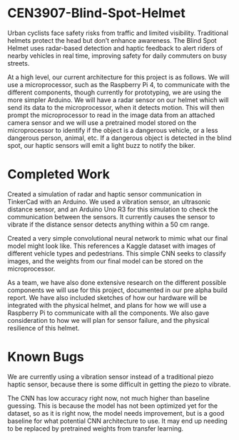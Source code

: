 # CEN3907-Blind-Spot-Helmet
Urban cyclists face safety risks from traffic and limited visibility. Traditional helmets protect the head but don’t enhance awareness. The Blind Spot Helmet uses radar-based detection and haptic feedback to alert riders of nearby vehicles in real time, improving safety for daily commuters on busy streets.

At a high level, our current architecture for this project is as follows. We will use a microprocessor, such as the Raspberry Pi 4, to communicate with the different components, though currently for prototyping, we are using the more simpler Arduino. We will have a radar sensor on our helmet which will send its data to the microprocessor, when it detects motion. This will then prompt the microprocessor to read in the image data from an attached camera sensor and we will use a pretrained model stored on the microprocessor to identify if the object is a dangerous vehicle, or a less dangerous person, animal, etc. If a dangerous object is detected in the blind spot, our haptic sensors will emit a light buzz to notify the biker. 

# Completed Work
Created a simulation of radar and haptic sensor communication in TinkerCad with an Arduino. We used a vibration sensor, an ultrasonic distance sensor, and an Arduino Uno R3 for this simulation to check the communication between the sensors. It currently causes the sensor to vibrate if the distance sensor detects anything within a 50 cm range. 

Created a very simple convolutional neural network to mimic what our final model might look like. This references a Kaggle dataset with images of different vehicle types and pedestrians. This simple CNN seeks to classify images, and the weights from our final model can be stored on the microprocessor. 

As a team, we have also done extensive research on the different possible components we will use for this project, documented in our pre alpha build report. We have also included sketches of how our hardware will be integrated with the physical helmet, and plans for how we will use a Raspberry Pi to communicate with all the components. We also gave consideration to how we will plan for sensor failure, and the physical resilience of this helmet.

# Known Bugs
We are currently using a vibration sensor instead of a traditional piezo haptic sensor, because there is some difficult in getting the piezo to vibrate. 

The CNN has low accuracy right now, not much higher than baseline guessing. This is because the model has not been optimized yet for the dataset, so as it is right now, the model needs improvement, but is a good baseline for what potential CNN architecture to use. It may end up needing to be replaced by pretrained weights from transfer learning.
